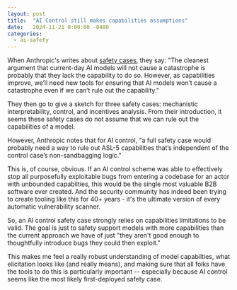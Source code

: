 ```yaml
---
layout: post
title:  "AI Control still makes capabilities assumptions"
date:   2024-11-21 0:00:00 -0400
categories:
  - ai-safety
---
```


When Anthropic's writes about [safety cases](https://alignment.anthropic.com/2024/safety-cases/), they say: "The cleanest argument that current-day AI models will not cause a catastrophe is probably that they lack the capability to do so.  However, as capabilities improve, we’ll need new tools for ensuring that AI models won’t cause a catastrophe even if we can’t rule out the capability."

They then go to give a sketch for three safety cases: mechanistic interpretability, control, and incentives analysis. From their introduction, it seems these safety cases do not assume that we can rule out the capabilities of a model.

However, Anthropic notes that for AI control, "a full safety case would probably need a way to rule out ASL-5 capabilities that’s independent of the control case’s non-sandbagging logic."

This is, of course, obvious. If an AI control scheme was able to effectively stop all purposefully exploitable bugs from entering a codebase for an actor with unbounded capabilties, this would be the single most valuable B2B software ever created. And the security community has indeed been trying to create tooling like this for 40+ years - it's the ultimate version of every automatic vulnerability scanner.

So, an AI control safety case strongly relies on capabilities limitations to be valid. The goal is just to safety support models with more capabilities than the current approach we have of just "they aren't good enough to thoughtfully introduce bugs they could then exploit."

This makes me feel a really robust understanding of model capabilties, what elicitation looks like (and really means), and making sure that all folks have the tools to do this is particularly important -- especially because AI control seems like the most likely first-deployed safety case.